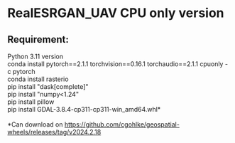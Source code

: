 # RealESRGAN_UAV CPU only version
## Requirement:<br />
Python 3.11 version<br />
conda install pytorch==2.1.1 torchvision==0.16.1 torchaudio==2.1.1 cpuonly -c pytorch<br />
conda install rasterio<br />
pip install "dask[complete]"<br />
pip install "numpy<1.24"<br />
pip install pillow<br />
pip install GDAL-3.8.4-cp311-cp311-win_amd64.whl*<br />
<br />
*Can download on https://github.com/cgohlke/geospatial-wheels/releases/tag/v2024.2.18
